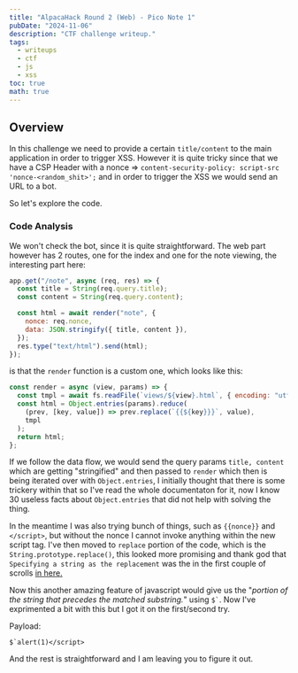 ```yaml
---
title: "AlpacaHack Round 2 (Web) - Pico Note 1"
pubDate: "2024-11-06"
description: "CTF challenge writeup."
tags:
  - writeups
  - ctf
  - js
  - xss
toc: true
math: true
---
```


## Overview

In this challenge we need to provide a certain `title/content` to the main application in order to trigger XSS. However it is quite tricky 
since that we have a CSP Header with a nonce => `content-security-policy: script-src 'nonce-<random_shit>';` and in order to trigger the XSS we would send an URL to a bot.

So let's explore the code. 

### Code Analysis

We won't check the bot, since it is quite straightforward. The web part however has 2 routes, one for the index and one for the note viewing, the
interesting part here:

```js
app.get("/note", async (req, res) => {
  const title = String(req.query.title);
  const content = String(req.query.content);

  const html = await render("note", {
    nonce: req.nonce,
    data: JSON.stringify({ title, content }),
  });
  res.type("text/html").send(html);
});
```

is that the `render` function is a custom one, which looks like this:

```js
const render = async (view, params) => {
  const tmpl = await fs.readFile(`views/${view}.html`, { encoding: "utf8" });
  const html = Object.entries(params).reduce(
    (prev, [key, value]) => prev.replace(`{{${key}}}`, value),
    tmpl
  );
  return html;
};
```

If we follow the data flow, we would send the query params `title, content` which are getting "stringified" and then passed to `render` which then
is being iterated over with `Object.entries`, I initially thought that there is some trickery within that so I've read the whole documentaton for it, now I know 30 useless facts about `Object.entries` that did not help with solving the thing.

In the meantime I was also trying bunch of things, such as `{{nonce}}` and `</script>`, but without the nonce I cannot invoke anything within the new script tag. I've then moved to `replace` portion of the code, which is the `String.prototype.replace()`, this looked more promising and thank god that `Specifying a string as the replacement` was the in the first couple of scrolls [in here.](https://developer.mozilla.org/en-US/docs/Web/JavaScript/Reference/Global_Objects/String/replace)

Now this another amazing feature of javascript would give us the "*portion of the string that precedes the matched substring.*" using 
`` $` ``. Now I've exprimented a bit with this but I got it on the first/second try.

Payload:

```
$`alert(1)</script>
```

And the rest is straightforward and I am leaving you to figure it out.
